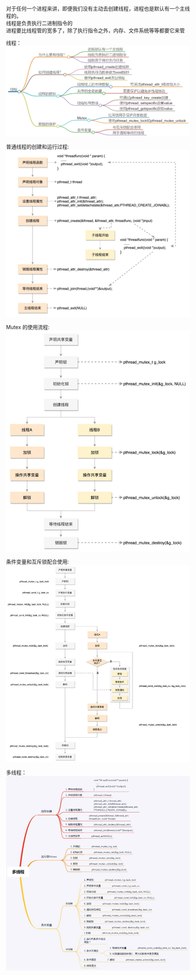 

对于任何一个进程来讲，即便我们没有主动去创建线程，进程也是默认有一个主线程的。   
线程是负责执行二进制指令的   
进程要比线程管的宽多了，除了执行指令之外，内存、文件系统等等都要它来管   


线程：   
<img src="https://github.com/Yongli-Lisa/Linux-Notes1/blob/665335f3124ea0a98e91ddf5b4818789fece6395/Img/%E7%BA%BF%E7%A8%8B.JPG" width="600px">
    
普通线程的创建和运行过程:   
<img src="https://github.com/Yongli-Lisa/Linux-Notes1/blob/665335f3124ea0a98e91ddf5b4818789fece6395/Img/%E6%99%AE%E9%80%9A%E7%BA%BF%E7%A8%8B%E7%9A%84%E5%88%9B%E5%BB%BA%E5%92%8C%E8%BF%90%E8%A1%8C%E8%BF%87%E7%A8%8B.JPG" width="600px">
    
Mutex 的使用流程:   
<img src="https://github.com/Yongli-Lisa/Linux-Notes1/blob/665335f3124ea0a98e91ddf5b4818789fece6395/Img/Mutex%20%E7%9A%84%E4%BD%BF%E7%94%A8%E6%B5%81%E7%A8%8B.JPG" width="600px">
    
条件变量和互斥锁配合使用:   
<img src="https://github.com/Yongli-Lisa/Linux-Notes1/blob/665335f3124ea0a98e91ddf5b4818789fece6395/Img/%E6%9D%A1%E4%BB%B6%E5%8F%98%E9%87%8F%E5%92%8C%E4%BA%92%E6%96%A5%E9%94%81%E9%85%8D%E5%90%88%E4%BD%BF%E7%94%A8.JPG" width="600px">
    
多线程：   
<img src="https://github.com/Yongli-Lisa/Linux-Notes1/blob/665335f3124ea0a98e91ddf5b4818789fece6395/Img/%E5%A4%9A%E7%BA%BF%E7%A8%8B.JPG" width="600px">   
